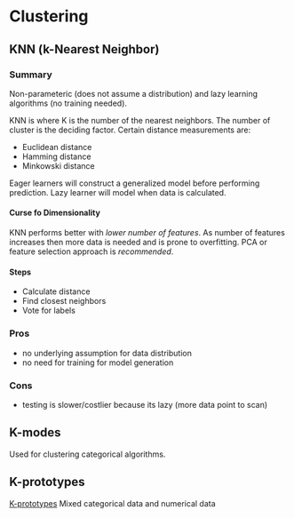 ---
---

# Clustering

## KNN (k-Nearest Neighbor)
### Summary
Non-parameteric (does not assume a distribution) and lazy learning algorithms (no training needed).

KNN is  where K is the number of the nearest neighbors.  The number of cluster is the deciding factor.
Certain distance measurements are:
* Euclidean distance
* Hamming distance
* Minkowski distance

Eager learners will construct a generalized model before performing prediction.
Lazy learner will model when data is calculated.

#### Curse fo Dimensionality

KNN performs better with *lower number of features*.  As number of features increases then more data is needed and is prone to overfitting.  PCA or feature selection approach is *recommended*.

#### Steps
* Calculate distance
* Find closest neighbors
* Vote for labels

### Pros

* no underlying assumption for data distribution
* no need for training for model generation

### Cons

* testing is slower/costlier because its lazy (more data point to scan)

## K-modes

Used for clustering categorical algorithms.  

## K-prototypes

[K-prototypes](https://pdfs.semanticscholar.org/d42b/b5ad2d03be6d8fefa63d25d02c0711d19728.pdf) Mixed categorical data and numerical data
